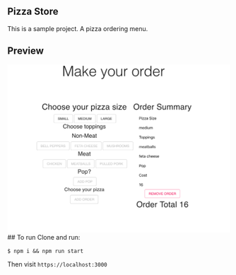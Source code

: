 ## Pizza Store

This is a sample project. A pizza ordering menu.

## Preview
<img src="cap.png">
## To run 
Clone and run:

```shell
$ npm i && npm run start
```

Then visit `https://localhost:3000`
